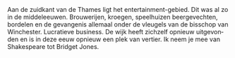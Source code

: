 <div lang="nl">
Aan de zuidkant van de Thames ligt het entertainment-gebied. Dit was al zo in 
de middeleeuwen. Brouwerijen, kroegen, speelhuizen beergevechten, bordelen en 
de gevangenis allemaal onder de vleugels van de bisschop van Winchester. 
Lucratieve business. De wijk heeft zichzelf opnieuw uitgevonden en is in deze 
eeuw opnieuw een plek van vertier. Ik neem je mee van Shakespeare tot Bridget Jones.
</div>
